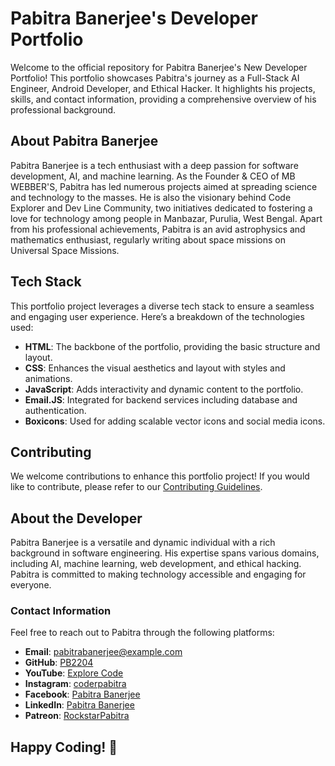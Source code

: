 # Pabitra Banerjee's Developer Portfolio

Welcome to the official repository for Pabitra Banerjee's New Developer Portfolio! This portfolio showcases Pabitra's journey as a Full-Stack AI Engineer, Android Developer, and Ethical Hacker. It highlights his projects, skills, and contact information, providing a comprehensive overview of his professional background.

## About Pabitra Banerjee

Pabitra Banerjee is a tech enthusiast with a deep passion for software development, AI, and machine learning. As the Founder & CEO of MB WEBBER'S, Pabitra has led numerous projects aimed at spreading science and technology to the masses. He is also the visionary behind Code Explorer and Dev Line Community, two initiatives dedicated to fostering a love for technology among people in Manbazar, Purulia, West Bengal. Apart from his professional achievements, Pabitra is an avid astrophysics and mathematics enthusiast, regularly writing about space missions on Universal Space Missions.

## Tech Stack

This portfolio project leverages a diverse tech stack to ensure a seamless and engaging user experience. Here’s a breakdown of the technologies used:

- **HTML**: The backbone of the portfolio, providing the basic structure and layout.
- **CSS**: Enhances the visual aesthetics and layout with styles and animations.
- **JavaScript**: Adds interactivity and dynamic content to the portfolio.
- **Email.JS**: Integrated for backend services including database and authentication.
- **Boxicons**: Used for adding scalable vector icons and social media icons.

## Contributing

We welcome contributions to enhance this portfolio project! If you would like to contribute, please refer to our [Contributing Guidelines](CONTRIBUTING.md).

## About the Developer

Pabitra Banerjee is a versatile and dynamic individual with a rich background in software engineering. His expertise spans various domains, including AI, machine learning, web development, and ethical hacking. Pabitra is committed to making technology accessible and engaging for everyone.

### Contact Information

Feel free to reach out to Pabitra through the following platforms:

- **Email**: pabitrabanerjee@example.com
- **GitHub**: [PB2204](https://github.com/PB2204)
- **YouTube**: [Explore Code](https://www.youtube.com/@Explore-Code)
- **Instagram**: [coderpabitra](https://www.instagram.com/coderpabitra/)
- **Facebook**: [Pabitra Banerjee](https://www.facebook.com/Journalist.Pabitra.Banerjee)
- **LinkedIn**: [Pabitra Banerjee](https://www.linkedin.com/in/pabitra-banerjee)
- **Patreon**: [RockstarPabitra](https://www.patreon.com/RockstarPabitra)

## Happy Coding! 🚀
